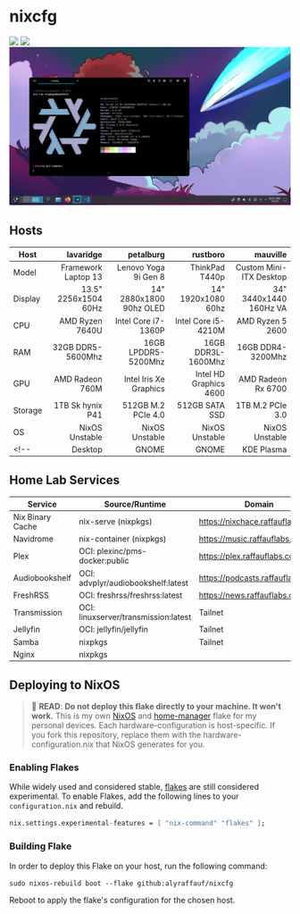 # nixcfg
![](./_img/nixos-hyprland.png)
![](./_img/nixos-gnome.png)
![](./_img/nixos-kde.png)

## Hosts
| Host    |            lavaridge |               petalburg |               rustboro |                mauville |
|---------|---------------------:|------------------------:|-----------------------:|------------------------:|
| Model   |  Framework Laptop 13 |    Lenovo Yoga 9i Gen 8 |         ThinkPad T440p | Custom Mini-ITX Desktop |
| Display | 13.5" 2256x1504 60Hz | 14" 2880x1800 90hz OLED |     14" 1920x1080 60hz |  34" 3440x1440 160Hz VA |
| CPU     |      AMD Ryzen 7640U |     Intel Core i7-1360P |    Intel Core i5-4210M |        AMD Ryzen 5 2600 |
| RAM     |    32GB DDR5-5600Mhz |     16GB LPDDR5-5200Mhz |     16GB DDR3L-1600Mhz |       16GB DDR4-3200Mhz |
| GPU     |      AMD Radeon 760M |  Intel Iris Xe Graphics | Intel HD Graphics 4600 |      AMD Radeon Rx 6700 |
| Storage |     1TB Sk hynix P41 |      512GB M.2 PCIe 4.0 |         512GB SATA SSD |        1TB M.2 PCIe 3.0 |
| OS      |       NixOS Unstable |          NixOS Unstable |         NixOS Unstable |          NixOS Unstable |
<!-- | Desktop |                GNOME |                   GNOME |             KDE Plasma |                   GNOME | -->

## Home Lab Services
| Service          | Source/Runtime                       | Domain                           |
|------------------|--------------------------------------|----------------------------------|
| Nix Binary Cache | nix-serve (nixpkgs)                  | https://nixchace.raffauflabs.com |
| Navidrome        | nix-container (nixpkgs)              | https://music.raffauflabs.com    |
| Plex             | OCI: plexinc/pms-docker:public       | https://plex.raffauflabs.com     |
| Audiobookshelf   | OCI: advplyr/audiobookshelf:latest   | https://podcasts.raffauflabs.com |
| FreshRSS         | OCI: freshrss/freshrss:latest        | https://news.raffauflabs.com     |
| Transmission     | OCI: linuxserver/transmission:latest | Tailnet                          |
| Jellyfin         | OCI: jellyfin/jellyfin               | Tailnet                          |
| Samba            | nixpkgs                              | Tailnet                          |
| Nginx            | nixpkgs                              |                                  |

## Deploying to NixOS
> :red_circle: **READ**: **Do not deploy this flake directly to your machine. It won't work.**
> This is my own [NixOS](https://nixos.org/) and [home-manager](https://github.com/nix-community/home-manager) flake for my personal devices.
> Each hardware-configuration is host-specific. If you fork this repository, replace them with the hardware-configuration.nix that NixOS generates for you.

### Enabling Flakes
While widely used and considered stable, [flakes](https://nixos.wiki/wiki/Flakes) are still considered experimental. To enable Flakes, add the following lines to your `configuration.nix` and rebuild.
```nix
nix.settings.experimental-features = [ "nix-command" "flakes" ];
```
### Building Flake
In order to deploy this Flake on your host, run the following command:
```
sudo nixos-rebuild boot --flake github:alyraffauf/nixcfg
```
Reboot to apply the flake's configuration for the chosen host.
